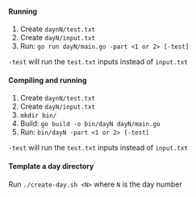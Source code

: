 #### Running

1. Create `daynN/test.txt`
2. Create `dayN/input.txt`
3. Run: `go run dayN/main.go -part <1 or 2> [-test]`

`-test` will run the `test.txt` inputs instead of `input.txt`

#### Compiling and running

1. Create `daynN/test.txt`
2. Create `dayN/input.txt`
3. `mkdir bin/`
4. Build: `go build -o bin/dayN dayN/main.go`
5. Run: `bin/dayN -part <1 or 2> [-test]`

`-test` will run the `test.txt` inputs instead of `input.txt`

#### Template a day directory

Run `./create-day.sh <N>` where `N` is the day number